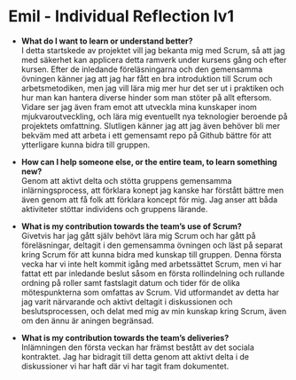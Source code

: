 # Emil - Individual Reflection lv1
* **What do I want to learn or understand better?**  
I detta startskede av projektet vill jag bekanta mig med Scrum, så att jag med säkerhet kan applicera detta ramverk under kursens gång och efter kursen. 
Efter de inledande föreläsningarna och den gemensamma övningen känner jag att jag har fått en bra introduktion till Scrum och arbetsmetodiken, men jag vill lära mig mer hur det ser ut i praktiken och hur man kan hantera diverse hinder som man stöter på allt eftersom.
Vidare ser jag även fram emot att utveckla mina kunskaper inom mjukvaroutveckling, och lära mig eventuellt nya teknologier beroende på projektets omfattning. Slutligen känner jag att jag även behöver bli mer bekväm med att arbeta i ett gemensamt repo på Github bättre för att ytterligare kunna bidra till gruppen.

* **How can I help someone else, or the entire team, to learn something new?**  
Genom att aktivt delta och stötta gruppens gemensamma inlärningsprocess, att förklara konept jag kanske har förstått bättre men även genom att få folk att förklara koncept för mig. 
Jag anser att båda aktiviteter stöttar individens och gruppens lärande.

* **What is my contribution towards the team’s use of Scrum?**  
Givetvis har jag gått själv behövt lära mig Scrum och har gått på föreläsningar, deltagit i den gemensamma övningen och läst på separat kring Scrum för att kunna bidra med kunskap till gruppen.
Denna första vecka har vi inte helt kommit igång med arbetssättet Scrum, men vi har fattat ett par inledande beslut såsom en första rollindelning och rullande ordning på roller samt fastslagit datum och tider för de olika mötespunkterna som omfattas av Scrum.
Vid utformandet av detta har jag varit närvarande och aktivt deltagit i diskussionen och beslutsprocessen, och delat med mig av min kunskap kring Scrum, även om den ännu är aningen begränsad. 

* **What is my contribution towards the team’s deliveries?**  
Inlämningen den första veckan har främst bestått av det sociala kontraktet. Jag har bidragit till detta genom att aktivt delta i de diskussioner vi har haft där vi har tagit fram dokumentet.
